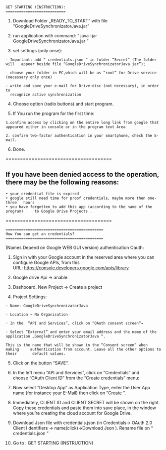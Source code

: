 ﻿
	GET STARTING (INSTRUCTION):
	===========================


   1. Download Folder „READY_TO_START“ with file 	“GoogleDriveSynchronizatorJava.jar”
   
   2. run application with command: “ java -jar 	GoogleDriveSynchronizatorJava.jar  ”
   
   3. set settings (only onse):
   	
	- Important: add “ credentials.json ” in folder “Secret” (The folder will 	appear beside file “GoogleDriveSynchronizatorJava.jar”);
   	
	- choose your folder in PC,which will be as “root” for Drive service 		  (necessary only once)
   	
	- write and save your e-mail for Drive-disc (not necessary), in order to
	  recognize active synchronization
   
   4. Choose option (radio buttons) and start program.
   
   5. If You run the program for the first time:
  	
	1.confirm access by clicking on the entire long link from google that 	  	  appeared either in console or in the program text Area
	
	2. confirm two-factor authentication in your smartphone, check the E-		   mail.
   
   6.  Done.

    

    
=====================================
	
If you have been denied access to the operation, there may be the following reasons:
-------------------------------------
	
    • your credential file is expired
    • google still need time for proof credentials, maybe more then one-three 	hours
    • you have forgotten to add this app (according to the name of the program) 	to Google Drive Projects .

===================================== 


	============================================
	How You can get an credentials?
	============================================

 (Names Depend on Google WEB GUI version) authentication Oauth:
 
   1. Sign in with your Google account in the reserved area where you can 	configure Google APIs,
     from this URL: https://console.developers.google.com/apis/library
   
   2. Google drive Api → anable
   
   3. Dashboard. New Project → Create a project
   
   4. Project Settings:
    	
	◦ Name: GoogleDriveSynchronizatorJava
      
	◦ Location → No Organisation
      
	◦ In the  “API and Services”, click on “OAuth consent screen“→

	◦ Select “External” and enter your email address and the name of the 		  application „GoogleDriveSynchronizatorJava “.

 	This is the name that will be shown in the “Consent screen” when making 	authentication from account. Leave all the other options to their 		default values.
   
   5. Click on the button “SAVE“.
   
   6. In the left menu “API and Services”, click on “Credentials” and 	choose “OAuth Client ID” from the “Create credentials” menu:
   
   7. Now select “Desktop App” as Application Type, enter the User App name (for  	instance your E-Mail) then click on “Create “.
   
   8. Immediately, CLIENT ID and CLIENT SECRET will be shown on the right. Copy 	these credentials and paste them into save place, in the window 	where 	you’re creating the cloud account for Google Drive.
   9. Download Json file with credentials.json (in Credentials→ OAuth 2.0 Client I	dentifiers → name(click)->Download  Json ).
	Rename file on “ credentials.json ”
   
   10. Go to : GET STARTING (INSTRUCTION) 
       
